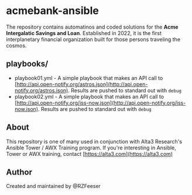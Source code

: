 # acmebank-ansible
The repository contains automatinos and coded solutions for the **Acme Intergalatic Savings and Loan**. Established in 2022, it is the first interplanetary financial organization built for those persons traveling the cosmos.

## playbooks/
- playbook01.yml - A simple playbook that makes an API call to [http://api.open-notify.org/astros.json](http://api.open-notify.org/astros.json). Results are pushed to standard out with `debug`
- playbook02.yml - A simple playbook that makes an API call to [http://api.open-notify.org/iss-now.json](http://api.open-notify.org/iss-now.json). Results are pushed to standard out with `debug`



## About
This repository is one of many used in conjunction with Alta3 Research's Ansible Tower / AWX Training program. If you're interesting in Ansible, Tower or AWX training, contact [https://alta3.com](https://alta3.com)

## Author
Created and maintained by @RZFeeser
